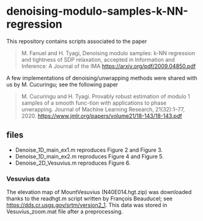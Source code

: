 # denoising-modulo-samples-k-NN-regression

This repository contains scripts associated to the paper 
>M. Fanuel and H. Tyagi, Denoising modulo samples: k-NN regression and tightness of SDP relaxation, accepted in Information and Inference: A Journal of the IMA
https://arxiv.org/pdf/2009.04850.pdf

A few implementations of denoising/unwrapping methods were shared with us by M. Cucuringu; see the following paper
>M. Cucuringu and H. Tyagi. Provably robust estimation of modulo 1 samples of a smooth func-tion with applications to phase unwrapping. Journal of Machine Learning Research, 21(32):1–77, 2020.
https://www.jmlr.org/papers/volume21/18-143/18-143.pdf

## files

- Denoise_1D_main_ex1.m reproduces Figure 2 and Figure 3.
- Denoise_1D_main_ex2.m reproduces Figure 4 and Figure 5.
- Denoise_2D_Vesuvius.m reproduces Figure 6.

### Vesuvius data

The elevation map of MountVesuvius (N40E014.hgt.zip) was downloaded thanks to the readhgt.m script written by François Beauducel; see https://dds.cr.usgs.gov/srtm/version2_1.
This data was stored in Vesuvius_zoom.mat file after a preprocessing.



